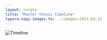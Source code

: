 ```yaml
---
layout: single
title: "Master thesis timeline"
typora-copy-images-to: ..\images\2021-03-11
---
```




![Timeline](..\..\images\2021-03-11\Timeline.png)
